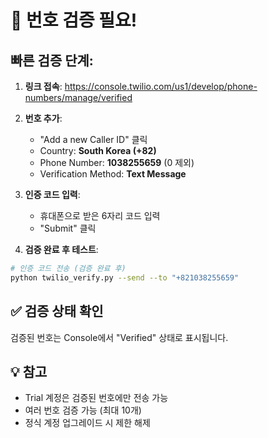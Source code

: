 # 🚨 번호 검증 필요!

## 빠른 검증 단계:

1. **링크 접속**: https://console.twilio.com/us1/develop/phone-numbers/manage/verified

2. **번호 추가**:
   - "Add a new Caller ID" 클릭
   - Country: **South Korea (+82)**
   - Phone Number: **1038255659** (0 제외)
   - Verification Method: **Text Message**

3. **인증 코드 입력**:
   - 휴대폰으로 받은 6자리 코드 입력
   - "Submit" 클릭

4. **검증 완료 후 테스트**:
```bash
# 인증 코드 전송 (검증 완료 후)
python twilio_verify.py --send --to "+821038255659"
```

## ✅ 검증 상태 확인
검증된 번호는 Console에서 "Verified" 상태로 표시됩니다.

## 💡 참고
- Trial 계정은 검증된 번호에만 전송 가능
- 여러 번호 검증 가능 (최대 10개)
- 정식 계정 업그레이드 시 제한 해제